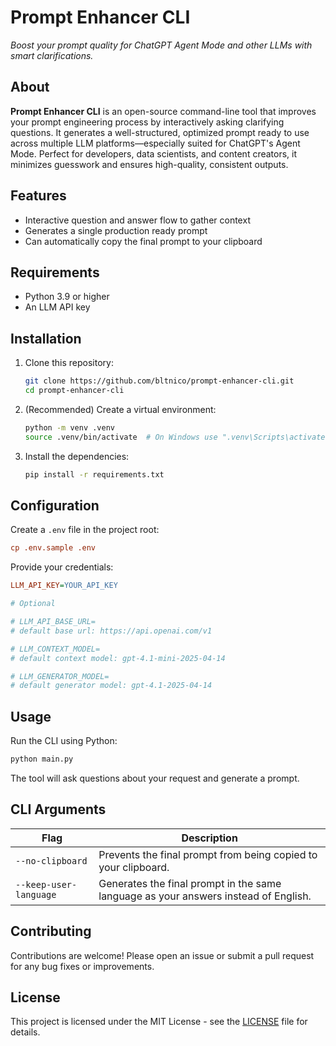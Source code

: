 # Prompt Enhancer CLI

_Boost your prompt quality for ChatGPT Agent Mode and other LLMs with smart clarifications._

## About

**Prompt Enhancer CLI** is an open-source command-line tool that improves your prompt engineering process by interactively asking clarifying questions. It generates a well-structured, optimized prompt ready to use across multiple LLM platforms—especially suited for ChatGPT's Agent Mode. Perfect for developers, data scientists, and content creators, it minimizes guesswork and ensures high-quality, consistent outputs.

## Features

- Interactive question and answer flow to gather context
- Generates a single production ready prompt
- Can automatically copy the final prompt to your clipboard

## Requirements

- Python 3.9 or higher
- An LLM API key

## Installation

1. Clone this repository:
   ```bash
   git clone https://github.com/bltnico/prompt-enhancer-cli.git
   cd prompt-enhancer-cli
   ```
2. (Recommended) Create a virtual environment:
   ```bash
   python -m venv .venv
   source .venv/bin/activate  # On Windows use ".venv\Scripts\activate"
   ```
3. Install the dependencies:
   ```bash
   pip install -r requirements.txt
   ```

## Configuration

Create a `.env` file in the project root:

```ini
cp .env.sample .env
```

Provide your credentials:

```ini
LLM_API_KEY=YOUR_API_KEY

# Optional

# LLM_API_BASE_URL=
# default base url: https://api.openai.com/v1

# LLM_CONTEXT_MODEL=
# default context model: gpt-4.1-mini-2025-04-14

# LLM_GENERATOR_MODEL=
# default generator model: gpt-4.1-2025-04-14
```

## Usage

Run the CLI using Python:

```bash
python main.py
```

The tool will ask questions about your request and generate a prompt.

## CLI Arguments

| Flag                   | Description                                                                         |
| ---------------------- | ----------------------------------------------------------------------------------- |
| `--no-clipboard`       | Prevents the final prompt from being copied to your clipboard.                      |
| `--keep-user-language` | Generates the final prompt in the same language as your answers instead of English. |

## Contributing

Contributions are welcome! Please open an issue or submit a pull request for any bug fixes or improvements.

## License

This project is licensed under the MIT License - see the [LICENSE](LICENSE) file for details.
